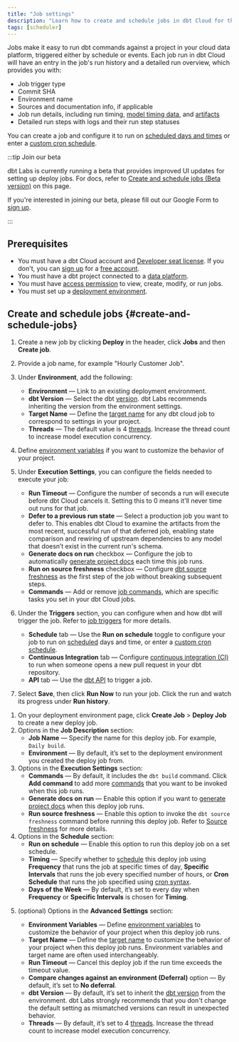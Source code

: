 ```yaml
---
title: "Job settings"
description: "Learn how to create and schedule jobs in dbt Cloud for the scheduler to run. When you run with dbt Cloud, you get built in observability, logging, and alerting." 
tags: [scheduler]
---
```


Jobs make it easy to run dbt commands against a project in your cloud data platform, triggered either by schedule or events. Each job run in dbt Cloud will have an entry in the job's run history and a detailed run overview, which provides you with:

- Job trigger type
- Commit SHA
- Environment name
- Sources and documentation info, if applicable
- Job run details, including run timing, [model timing data](#model-timing), and [artifacts](/docs/deploy/artifacts)
- Detailed run steps with logs and their run step statuses

You can create a job and configure it to run on [scheduled days and times](/docs/deploy/job-triggers#schedule-days) or enter a [custom cron schedule](/docs/deploy/job-triggers#custom-cron-schedules). 

:::tip Join our beta 

dbt Labs is currently running a beta that provides improved UI updates for setting up deploy jobs. For docs, refer to [Create and schedule jobs (Beta version)](/docs/deploy/job-settings?version=beta#create-and-schedule-jobs) on this page.

If you're interested in joining our beta, please fill out our Google Form to [sign up](https://forms.gle/VxwBD1xjzouE84EQ6).

:::

## Prerequisites

- You must have a dbt Cloud account and [Developer seat license](/docs/cloud/manage-access/seats-and-users). If you don't, you can [sign up](https://www.getdbt.com/signup/) for a [free account](https://www.getdbt.com/pricing/). 
- You must have a dbt project connected to a [data platform](/docs/cloud/connect-data-platform/about-connections).
- You must have [access permission](/docs/cloud/manage-access/about-user-access) to view, create, modify, or run jobs.
- You must set up a [deployment environment](/docs/deploy/deploy-environments). 

## Create and schedule jobs {#create-and-schedule-jobs}

<Tabs queryString="version">
<TabItem value="current" label="Current version" default>

1. Create a new job by clicking **Deploy** in the header, click **Jobs** and then **Create job**.
1. Provide a job name, for example "Hourly Customer Job". 
1. Under **Environment**, add the following:
    * **Environment** &mdash; Link to an existing deployment environment.
    * **dbt Version** &mdash; Select the dbt [version](/docs/dbt-versions/core). dbt Labs recommends inheriting the version from the environment settings.
    * **Target Name** &mdash; Define the [target name](/docs/build/custom-target-names) for any dbt cloud job to correspond to settings in your project.
    * **Threads** &mdash; The default value is 4 [threads](/docs/core/connect-data-platform/connection-profiles#understanding-threads). Increase the thread count to increase model execution concurrency. 

1. Define [environment variables](/docs/build/environment-variables) if you want to customize the behavior of your project.

<Lightbox src ="/img/docs/dbt-cloud/using-dbt-cloud/create-new-job.jpg" width="85%" title="Configuring your environment job settings"/>

5. Under **Execution Settings**, you can configure the fields needed to execute your job:

    * **Run Timeout** &mdash; Configure the number of seconds a run will execute before dbt Cloud cancels it. Setting this to 0 means it'll never time out runs for that job.   
    * **Defer to a previous run state** &mdash; Select a production job you want to defer to. This enables dbt Cloud to examine the artifacts from the most recent, successful run of that deferred job, enabling state comparison and rewiring of upstream dependencies to any model that doesn’t exist in the current run's schema. 
    * **Generate docs on run** checkbox &mdash; Configure the job to automatically [generate project docs](/docs/collaborate/build-and-view-your-docs) each time this job runs.
    * **Run on source freshness** checkbox &mdash;  Configure [dbt source freshness](/docs/deploy/source-freshness) as the first step of the job without breaking subsequent steps.
    * **Commands** &mdash; Add or remove [job commands](/docs/deploy/job-commands), which are specific tasks you set in your dbt Cloud jobs.

<Lightbox src ="/img/docs/dbt-cloud/using-dbt-cloud/execution-settings.jpg" width="85%" title="Configuring your execution job settings"/>

6. Under the **Triggers** section, you can configure when and how dbt will trigger the job. Refer to [job triggers](/docs/deploy/job-triggers) for more details.

    * **Schedule** tab &mdash; Use the **Run on schedule** toggle to configure your job to run on [scheduled](/docs/deploy/job-triggers#schedule-days) days and time, or enter a [custom cron schedule](/docs/deploy/job-triggers#custom-cron-schedules).
    * **Continuous Integration** tab &mdash; Configure [continuous integration (CI)](/docs/deploy/continuous-integration) to run when someone opens a new pull request in your dbt repository.
    * **API** tab &mdash; Use the [dbt API](/docs/dbt-cloud-apis/overview) to trigger a job.

<Lightbox src ="/img/docs/dbt-cloud/using-dbt-cloud/triggers.jpg" width="85%" title="Configuring your job triggers"/>

7. Select **Save**, then click **Run Now** to run your job. Click the run and watch its progress under **Run history**.

</TabItem>

<TabItem value="beta" label="Beta version">

1. On your deployment environment page, click **Create Job** > **Deploy Job** to create a new deploy job. 
2. Options in the **Job Description** section:
    - **Job Name** &mdash; Specify the name for this deploy job. For example, `Daily build`.
    - **Environment** &mdash;  By default, it’s set to the deployment environment you created the deploy job from.
3. Options in the **Execution Settings** section:
    - **Commands** &mdash; By default, it includes the `dbt build` command. Click **Add command** to add more [commands](/docs/deploy/job-commands) that you want to be invoked when this job runs.
    - **Generate docs on run** &mdash; Enable this option if you want to [generate project docs](/docs/collaborate/build-and-view-your-docs) when this deploy job runs.
    - **Run source freshness** &mdash; Enable this option to invoke the `dbt source freshness` command before running this deploy job. Refer to [Source freshness](/docs/deploy/source-freshness) for more details.
4. Options in the **Schedule** section:
    - **Run on schedule** &mdash; Enable this option to run this deploy job on a set schedule.
    - **Timing** &mdash; Specify whether to [schedule](#schedule-days) this deploy job using **Frequency** that runs the job at specific times of day, **Specific Intervals** that runs the job every specified number of hours, or **Cron Schedule** that runs the job specified using [cron syntax](#custom-cron-schedule).
    - **Days of the Week** &mdash; By default, it’s set to every day when **Frequency** or **Specific Intervals** is chosen for **Timing**.

<Lightbox src="/img/docs/dbt-cloud/using-dbt-cloud/create-deploy-job.png" width="90%" title="Example of Deploy Job page in dbt Cloud UI"/>

5. (optional) Options in the **Advanced Settings** section: 
    - **Environment Variables** &mdash; Define [environment variables](/docs/build/environment-variables) to customize the behavior of your project when this deploy job runs.
    - **Target Name** &mdash; Define the [target name](/docs/build/custom-target-names) to customize the behavior of your project when this deploy job runs. Environment variables and target name are often used interchangeably. 
    - **Run Timeout** &mdash; Cancel this deploy job if the run time exceeds the timeout value. 
    - **Compare changes against an environment (Deferral)** option — By default, it’s set to **No deferral**.
    - **dbt Version** &mdash; By default, it’s set to inherit the [dbt version](/docs/dbt-versions/core) from the environment. dbt Labs strongly recommends that you don't change the default setting as mismatched versions can result in unexpected behavior.
    - **Threads** &mdash; By default, it’s set to 4 [threads](/docs/core/connect-data-platform/connection-profiles#understanding-threads). Increase the thread count to increase model execution concurrency.

    <Lightbox src="/img/docs/dbt-cloud/using-dbt-cloud/deploy-job-adv-settings.png" width="90%" title="Example of Advanced Settings on Deploy Job page"/>

</TabItem>

</Tabs>
